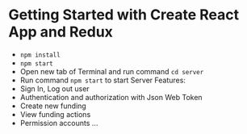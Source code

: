 # Getting Started with Create React App and Redux

- `npm install`
- `npm start`
- Open new tab of Terminal and run command `cd server`
- Run command `npm start` to start Server
Features:
- Sign In, Log out user 
- Authentication and authorization with Json Web Token
- Create new funding
- View funding actions
- Permission accounts
...
